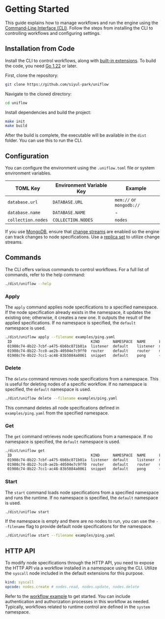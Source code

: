 # Getting Started

This guide explains how to manage workflows and run the engine using the [Command-Line Interface (CLI)](../cmd/README.md). Follow the steps from installing the CLI to controlling workflows and configuring settings.

## Installation from Code

Install the CLI to control workflows, along with [built-in extensions](../ext/README.md). To build the code, you need [Go 1.22](https://go.dev/doc/install) or later.

First, clone the repository:

```sh
git clone https://github.com/siyul-park/uniflow
```

Navigate to the cloned directory:

```sh
cd uniflow
```

Install dependencies and build the project:

```sh
make init
make build
```

After the build is complete, the executable will be available in the `dist` folder. You can use this to run the CLI.

## Configuration

You can configure the environment using the `.uniflow.toml` file or system environment variables.

| TOML Key           | Environment Variable Key | Example                  |
|--------------------|--------------------------|--------------------------|
| `database.url`     | `DATABASE.URL`           | `mem://` or `mongodb://` |
| `database.name`    | `DATABASE.NAME`          | -                        |
| `collection.nodes` | `COLLECTION.NODES`       | `nodes`                  |

If you use [MongoDB](https://www.mongodb.com/), ensure that [change streams](https://www.mongodb.com/docs/manual/changeStreams/) are enabled so the engine can track changes to node specifications. Use a [replica set](https://www.mongodb.com/ko-kr/docs/manual/replication/#std-label-replication) to utilize change streams.

## Commands

The CLI offers various commands to control workflows. For a full list of commands, refer to the help command:

```sh
./dist/uniflow --help
```

### Apply

The `apply` command applies node specifications to a specified namespace. If the node specification already exists in the namespace, it updates the existing one; otherwise, it creates a new one. It outputs the result of the applied specifications. If no namespace is specified, the `default` namespace is used.

```sh
./dist/uniflow apply --filename examples/ping.yaml
 ID                                    KIND      NAMESPACE  NAME      LINKS                                
 01908c74-8b22-7cbf-a475-6b6bc871b01a  listener  default    listener  map[out:[map[name:router port:in]]]  
 01908c74-8b22-7cc0-ae2b-40504e7c9ff0  router    default    router    map[out[0]:[map[name:pong port:in]]] 
 01908c74-8b22-7cc1-ac48-83b5084a0061  snippet   default    pong      <nil>                                
```

### Delete

The `delete` command removes node specifications from a namespace. This is useful for deleting nodes of a specific workflow. If no namespace is specified, the `default` namespace is used.

```sh
./dist/uniflow delete --filename examples/ping.yaml
```

This command deletes all node specifications defined in `examples/ping.yaml` from the specified namespace.

### Get

The `get` command retrieves node specifications from a namespace. If no namespace is specified, the `default` namespace is used.

```sh
./dist/uniflow get
 ID                                    KIND      NAMESPACE  NAME      LINKS                                
 01908c74-8b22-7cbf-a475-6b6bc871b01a  listener  default    listener  map[out:[map[name:router port:in]]]  
 01908c74-8b22-7cc0-ae2b-40504e7c9ff0  router    default    router    map[out[0]:[map[name:pong port:in]]] 
 01908c74-8b22-7cc1-ac48-83b5084a0061  snippet   default    pong      <nil>                                
```

### Start

The `start` command loads node specifications from a specified namespace and runs the runtime. If no namespace is specified, the `default` namespace is used.

```sh
./dist/uniflow start                  
```

If the namespace is empty and there are no nodes to run, you can use the `--filename` flag to provide default node specifications for the namespace.

```sh
./dist/uniflow start --filename examples/ping.yaml
```

## HTTP API

To modify node specifications through the HTTP API, you need to expose the HTTP API via a workflow installed in a namespace using the CLI. Utilize the `syscall` node included in the default extensions for this purpose.

```yaml
kind: syscall
opcode: nodes.create # nodes.read, nodes.update, nodes.delete
```

Refer to the [workflow example](../examples/system.yaml) to get started. You can include authentication and authorization processes in this workflow as needed. Typically, workflows related to runtime control are defined in the `system` namespace.

